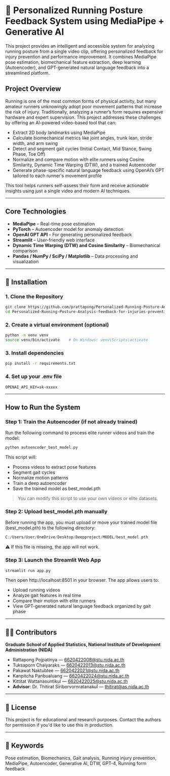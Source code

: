 
# 🏃 Personalized Running Posture Feedback System using MediaPipe + Generative AI

This project provides an intelligent and accessible system for analyzing running posture from a single video clip, offering personalized feedback for injury prevention and performance improvement. It combines MediaPipe pose estimation, biomechanical feature extraction, deep learning (Autoencoder), and GPT-generated natural language feedback into a streamlined platform.

## Project Overview

Running is one of the most common forms of physical activity, but many amateur runners unknowingly adopt poor movement patterns that increase the risk of injury. Traditionally, analyzing a runner’s form requires expensive hardware and expert supervision. This project addresses these challenges by offering an AI-powered video-based tool that can:

- Extract 2D body landmarks using MediaPipe
- Calculate biomechanical metrics like joint angles, trunk lean, stride width, and arm swing
- Detect and segment gait cycles (Initial Contact, Mid Stance, Swing Phase, Toe Off)
- Normalize and compare motion with elite runners using Cosine Similarity, Dynamic Time Warping (DTW), and a trained Autoencoder
- Generate phase-specific natural language feedback using OpenAI’s GPT tailored to each runner's movement profile

This tool helps runners self-assess their form and receive actionable insights using just a single video and modern AI techniques.

---

## Core Technologies

- **MediaPipe** – Real-time pose estimation
- **PyTorch** – Autoencoder model for anomaly detection
- **OpenAI GPT API** – For generating personalized feedback
- **Streamlit** – User-friendly web interface
- **Dynamic Time Warping (DTW) and Cosine Similarity** – Biomechanical comparison
- **Pandas / NumPy / SciPy / Matplotlib** – Data processing and visualization

---

## 🔧 Installation

### 1. Clone the Repository

```bash
git clone https://github.com/prattapong/Personalized-Running-Posture-Analysis-feedback-for-injuries-prevention-using-MediaPipe.git
cd Personalized-Running-Posture-Analysis-feedback-for-injuries-prevention-using-MediaPipe
```

### 2. Create a virtual environment (optional)

```bash
python -m venv venv
source venv/bin/activate    # On Windows: venv\Scripts\activate
```

### 3. Install dependencies

```bash
pip install -r requirements.txt
```

### 4. Set up your .env file

```
OPENAI_API_KEY=sk-xxxxx
```

---

## How to Run the System

### Step 1: Train the Autoencoder (if not already trained)

Run the following command to process elite runner videos and train the model:

```bash
python autoencoder_best_model.py
```

This script will:
- Process videos to extract pose features
- Segment gait cycles
- Normalize motion patterns
- Train a deep autoencoder
- Save the trained model as best_model.pth

> You can modify this script to use your own videos or elite datasets.

### Step 2: Upload best_model.pth manually

Before running the app, you must upload or move your trained model file (best_model.pth) to the following directory:

```swift
C:/Users/User/OneDrive/Desktop/Deepproject/MODEL/best_model.pth
```
⚠️ If this file is missing, the app will not work.

### Step 3: Launch the Streamlit Web App

```bash
streamlit run app.py
```

Then open http://localhost:8501 in your browser.
The app allows users to:
- Upload running videos
- Analyze gait features in real time
- Compare their motion with elite runners
- View GPT-generated natural language feedback organized by gait phase

---

## 🧑‍💻 Contributors

**Graduate School of Applied Statistics, National Institute of Development Administration (NIDA)**
- Rattapong Pojpatinya — 6620422008@stu.nida.ac.th
- Tuksaporn Chaiyaraks — 6620422013@stu.nida.ac.th
- Pakawat Naktubtee — 6620422021@stu.nida.ac.th
- Kanpitcha Panbualuang — 6620422024@stu.nida.ac.th
- Kittitat Wattanasuntikul — 6620422025@stu.nida.ac.th
- **Advisor**: Dr. Thitirat Siriborvornratanakul — thitirat@as.nida.ac.th

---

## 📜 License

This project is for educational and research purposes. Contact the authors for permission if you'd like to use this in production.

---

## 🔑 Keywords
Pose estimation, Biomechanics, Gait analysis, Running injury prevention, MediaPipe, Autoencoder, Generative AI, DTW, GPT-4, Running form feedback
